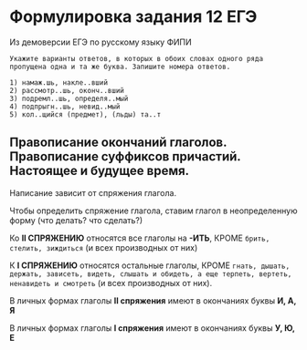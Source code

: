 # Формулировка задания 12 ЕГЭ
Из демоверсии ЕГЭ по русскому языку ФИПИ
```
Укажите варианты ответов, в которых в обоих словах одного ряда пропущена одна и та же буква. Запишите номера ответов.

1) намаж.шь, накле..вший
2) рассмотр..шь, оконч..вший
3) подремл..шь, определя..мый
4) подпрыгн..шь, невид..мый
5) кол..щийся (предмет), (льды) та..т
```

## Правописание окончаний глаголов. Правописание суффиксов причастий. Настоящее и будущее время.

Написание зависит от спряжения глагола.

Чтобы определить спряжение глагола, ставим глагол в неопределенную форму (что делать? что сделать?)

Ко **II СПРЯЖЕНИЮ** относятся все глаголы на **-ИТЬ**, КРОМЕ `брить, стелить, зиждиться` (и всех производных от них)

К   **I СПРЯЖЕНИЮ** относятся остальные глаголы, КРОМЕ `гнать, дышать, держать, зависеть, видеть, слышать и обидеть, а еще терпеть, вертеть, ненавидеть и смотреть` (и всех производных от них).

В личных формах глаголы **II спряжения** имеют в окончаниях буквы **И, А, Я**

В личных формах глаголы **I спряжения** имеют в окончаниях буквы **У, Ю, Е**
